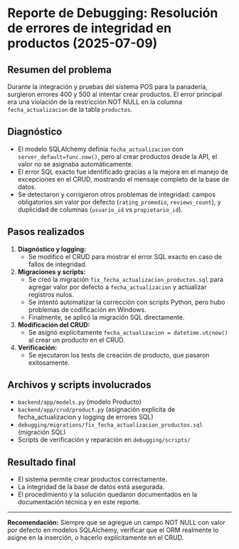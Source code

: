 # Reporte de Debugging: Resolución de errores de integridad en productos (2025-07-09)

## Resumen del problema
Durante la integración y pruebas del sistema POS para la panadería, surgieron errores 400 y 500 al intentar crear productos. El error principal era una violación de la restricción NOT NULL en la columna `fecha_actualizacion` de la tabla `productos`.

## Diagnóstico
- El modelo SQLAlchemy definía `fecha_actualizacion` con `server_default=func.now()`, pero al crear productos desde la API, el valor no se asignaba automáticamente.
- El error SQL exacto fue identificado gracias a la mejora en el manejo de excepciones en el CRUD, mostrando el mensaje completo de la base de datos.
- Se detectaron y corrigieron otros problemas de integridad: campos obligatorios sin valor por defecto (`rating_promedio`, `reviews_count`), y duplicidad de columnas (`usuario_id` vs `propietario_id`).

## Pasos realizados
1. **Diagnóstico y logging:**
   - Se modificó el CRUD para mostrar el error SQL exacto en caso de fallos de integridad.
2. **Migraciones y scripts:**
   - Se creó la migración `fix_fecha_actualizacion_productos.sql` para agregar valor por defecto a `fecha_actualizacion` y actualizar registros nulos.
   - Se intentó automatizar la corrección con scripts Python, pero hubo problemas de codificación en Windows.
   - Finalmente, se aplicó la migración SQL directamente.
3. **Modificación del CRUD:**
   - Se asignó explícitamente `fecha_actualizacion = datetime.utcnow()` al crear un producto en el CRUD.
4. **Verificación:**
   - Se ejecutaron los tests de creación de producto, que pasaron exitosamente.

## Archivos y scripts involucrados
- `backend/app/models.py` (modelo Producto)
- `backend/app/crud/product.py` (asignación explícita de fecha_actualizacion y logging de errores SQL)
- `debugging/migrations/fix_fecha_actualizacion_productos.sql` (migración SQL)
- Scripts de verificación y reparación en `debugging/scripts/`

## Resultado final
- El sistema permite crear productos correctamente.
- La integridad de la base de datos está asegurada.
- El procedimiento y la solución quedaron documentados en la documentación técnica y en este reporte.

---
**Recomendación:**
Siempre que se agregue un campo NOT NULL con valor por defecto en modelos SQLAlchemy, verificar que el ORM realmente lo asigne en la inserción, o hacerlo explícitamente en el CRUD. 